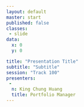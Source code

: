 ```yaml
---
layout: default
master: start
published: false
classes:
 - slide
data:
  x: 0
  y: 0

title: "Presentation Title"
subtitle: "Subtitle"
session: "Track 100"
presenters:
 -
  n: King Chung Huang
  title: Portfolio Manager
---
```


